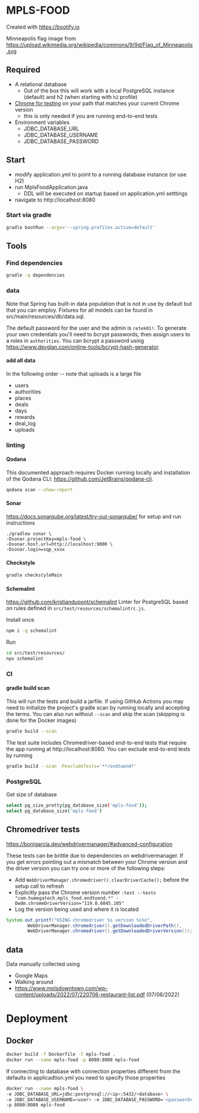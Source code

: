 # MPLS-FOOD

Created with https://bootify.io

Minneapolis flag image from https://upload.wikimedia.org/wikipedia/commons/9/9d/Flag_of_Minneapolis.svg

## Required
* A relational database
  * Out of the box this will work with a local PostgreSQL instance (default) and h2 (when starting with `h2` profile)
* [Chrome for testing](https://googlechromelabs.github.io/chrome-for-testing/#stable) on your path that matches your current Chrome version
  * this is only needed if you are running end-to-end tests
* Environment variables
  * JDBC_DATABASE_URL
  * JDBC_DATABASE_USERNAME
  * JDBC_DATABASE_PASSWORD


## Start
* modify application.yml to point to a running database instance (or use H2)
* run MplsFoodApplication.java
  * DDL will be executed on startup based on application.yml setttings
* navigate to http://localhost:8080

### Start via gradle
```bash
gradle bootRun --args='--spring.profiles.active=default'
```

## Tools
### Find dependencies
```bash
gradle -q dependencies
```

### data
Note that Spring has built-in data population that is not in use by default but that you can employ. Fixtures for all models can be found in src/main/resources/db/data.sql.

The default password for the user and the admin is `retek01!`. To generate your own credentials you'll need to bcrypt passwords, then assign users to a roles in `authorities`. You can bcrypt a password using https://www.devglan.com/online-tools/bcrypt-hash-generator.

#### add all data
In the following order -- note that uploads is a large file
* users
* authorities
* places
* deals
* days
* rewards
* deal_log
* uploads

### linting
#### Qodana
This documented approach requires Docker running locally and installation of the Qodana CLI: https://github.com/JetBrains/qodana-cli.
```bash
qodana scan --show-report
```

#### Sonar
https://docs.sonarqube.org/latest/try-out-sonarqube/ for setup and run instructions
```
./gradlew sonar \
-Dsonar.projectKey=mpls-food \
-Dsonar.host.url=http://localhost:9000 \
-Dsonar.login=sqp_xxxx
```

#### Checkstyle
```bash
gradle checkstyleMain
```

#### Schemalint
https://github.com/kristiandupont/schemalint
Linter for PostgreSQL based on rules defined in `src/test/resources/schemalintrc.js`.

Install once
```bash
npm i -g schemalint
```

Run
```bash
cd src/test/resources/
npx schemalint
```

### CI
#### gradle build scan
This will run the tests and build a jarfile.
If using GitHub Actions you may need to initialize the project's gradle scan by running locally and accepting the terms.
You can also run without `--scan` and skip the scan (skipping is done for the Docker images)
```bash
gradle build --scan
```

The test suite includes Chromedriver-based end-to-end tests that require the app running at http://localhost:8080. You can exclude end-to-end tests by running
```bash
gradle build --scan -PexcludeTests='**/endtoend*'

```

### PostgreSQL
Get size of database
```bash
select pg_size_pretty(pg_database_size('mpls-food'));
select pg_database_size('mpls-food')
```

## Chromedriver tests
https://bonigarcia.dev/webdrivermanager/#advanced-configuration

These tests can be brittle due to dependencies on webdrivermanager.
If you get errors pointing out a mismatch between your Chrome version and the driver version you can try one or more of the following steps:
* Add `WebDriverManager.chromedriver().clearDriverCache();` before the setup call to refresh
* Explicitly pass the Chrome version number `:test --tests "com.humegatech.mpls_food.endtoend.*" -Dwdm.chromeDriverVersion="119.0.6045.105"`
* Log the version being used and where it is located
```java
System.out.printf("USING chromedriver %s version %s%n",
        WebDriverManager.chromedriver().getDownloadedDriverPath(),
        WebDriverManager.chromedriver().getDownloadedDriverVersion());
```

## data
Data manually collected using
* Google Maps
* Walking around
* https://www.mplsdowntown.com/wp-content/uploads/2022/07/220706-restaurant-list.pdf (07/06/2022)

# Deployment
## Docker
```bash
docker build -f Dockerfile -t mpls-food .
docker run --name mpls-food -p 8080:8080 mpls-food
```

If connecting to database with connection properties different from the defaults in applicadtion.yml you need to specify those properties
```bash
docker run --name mpls-food \
-e JDBC_DATABASE_URL=jdbc:postgresql://<ip>:5432/<database> \
-e JDBC_DATABASE_USERNAME=<user> -e JDBC_DATABASE_PASSWORD='<password>' \
-p 8080:8080 mpls-food
```


